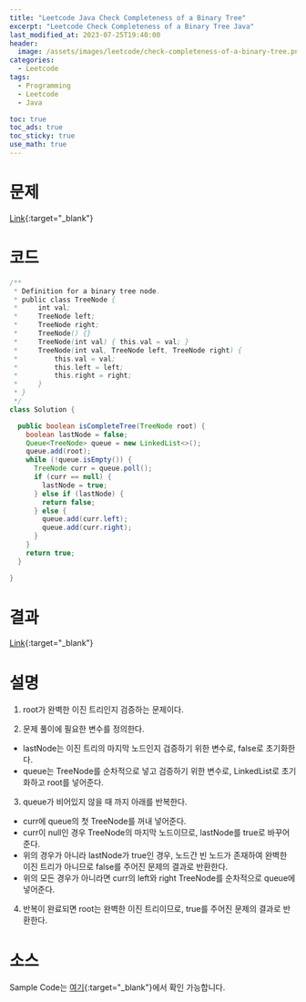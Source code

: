 ```yaml
---
title: "Leetcode Java Check Completeness of a Binary Tree"
excerpt: "Leetcode Check Completeness of a Binary Tree Java"
last_modified_at: 2023-07-25T19:40:00
header:
  image: /assets/images/leetcode/check-completeness-of-a-binary-tree.png
categories:
  - Leetcode
tags:
  - Programming
  - Leetcode
  - Java

toc: true
toc_ads: true
toc_sticky: true
use_math: true
---
```

# 문제
[Link](https://leetcode.com/problems/check-completeness-of-a-binary-tree){:target="_blank"}

# 코드
```java
/**
 * Definition for a binary tree node.
 * public class TreeNode {
 *     int val;
 *     TreeNode left;
 *     TreeNode right;
 *     TreeNode() {}
 *     TreeNode(int val) { this.val = val; }
 *     TreeNode(int val, TreeNode left, TreeNode right) {
 *         this.val = val;
 *         this.left = left;
 *         this.right = right;
 *     }
 * }
 */
class Solution {

  public boolean isCompleteTree(TreeNode root) {
    boolean lastNode = false;
    Queue<TreeNode> queue = new LinkedList<>();
    queue.add(root);
    while (!queue.isEmpty()) {
      TreeNode curr = queue.poll();
      if (curr == null) {
        lastNode = true;
      } else if (lastNode) {
        return false;
      } else {
        queue.add(curr.left);
        queue.add(curr.right);
      }
    }
    return true;
  }

}
```

# 결과
[Link](https://leetcode.com/problems/check-completeness-of-a-binary-tree/submissions/1003461143/){:target="_blank"}

# 설명
1. root가 완벽한 이진 트리인지 검증하는 문제이다.

2. 문제 풀이에 필요한 변수를 정의한다.
- lastNode는 이진 트리의 마지막 노드인지 검증하기 위한 변수로, false로 초기화한다.
- queue는 TreeNode를 순차적으로 넣고 검증하기 위한 변수로, LinkedList로 초기화하고 root를 넣어준다.

3. queue가 비어있지 않을 때 까지 아래를 반복한다.
- curr에 queue의 첫 TreeNode를 꺼내 넣어준다.
- curr이 null인 경우 TreeNode의 마지막 노드이므로, lastNode를 true로 바꾸어준다.
- 위의 경우가 아니라 lastNode가 true인 경우, 노드간 빈 노드가 존재하여 완벽한 이진 트리가 아니므로 false를 주어진 문제의 결과로 반환한다.
- 위의 모든 경우가 아니라면 curr의 left와 right TreeNode를 순차적으로 queue에 넣어준다.

4. 반복이 완료되면 root는 완벽한 이진 트리이므로, true를 주어진 문제의 결과로 반환한다.

# 소스
Sample Code는 [여기](https://github.com/GracefulSoul/leetcode/blob/master/src/main/java/gracefulsoul/problems/CheckCompletenessOfABinaryTree.java){:target="_blank"}에서 확인 가능합니다.